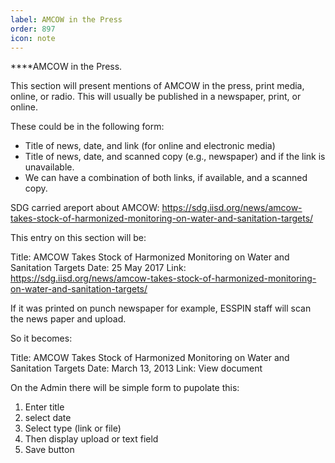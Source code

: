 ```yaml
---
label: AMCOW in the Press
order: 897
icon: note
---
```


****AMCOW in the Press.

This section will present mentions of AMCOW in the press, print media, online, or radio. This will usually be published in a newspaper, print, or online.

These could be in the following form:
- Title of news, date, and link (for online and electronic media)
- Title of news, date, and scanned copy (e.g., newspaper) and if the link is unavailable.
- We can have a combination of both links, if available, and a scanned copy.


SDG carried areport about AMCOW: https://sdg.iisd.org/news/amcow-takes-stock-of-harmonized-monitoring-on-water-and-sanitation-targets/

This entry on this section will be:

Title: AMCOW Takes Stock of Harmonized Monitoring on Water and Sanitation Targets
Date: 25 May 2017 
Link: https://sdg.iisd.org/news/amcow-takes-stock-of-harmonized-monitoring-on-water-and-sanitation-targets/

If it was printed on punch newspaper for example, ESSPIN staff will scan the news paper and upload.

So it becomes:

Title: AMCOW Takes Stock of Harmonized Monitoring on Water and Sanitation Targets
Date: March 13, 2013 
Link: View document


On the Admin there will be  simple form to pupolate this:

1. Enter title
2. select date
3. Select type (link or file) 
4. Then display upload or text field
5. Save button